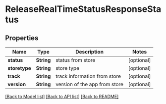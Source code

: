 # ReleaseRealTimeStatusResponseStatus

## Properties
Name | Type | Description | Notes
------------ | ------------- | ------------- | -------------
**status** | **String** | status from store | [optional] 
**storetype** | **String** | store type | [optional] 
**track** | **String** | track information from store | [optional] 
**version** | **String** | version of the app from store | [optional] 

[[Back to Model list]](../README.md#documentation-for-models) [[Back to API list]](../README.md#documentation-for-api-endpoints) [[Back to README]](../README.md)


